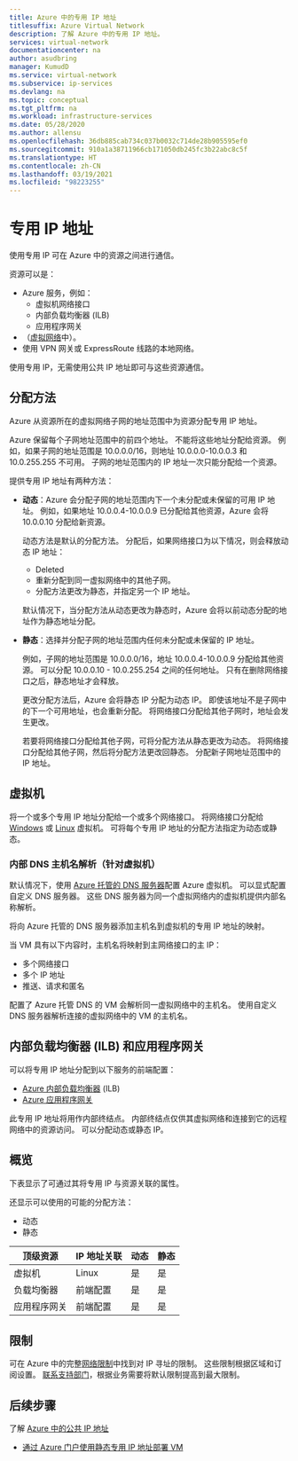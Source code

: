 ```yaml
---
title: Azure 中的专用 IP 地址
titlesuffix: Azure Virtual Network
description: 了解 Azure 中的专用 IP 地址。
services: virtual-network
documentationcenter: na
author: asudbring
manager: KumudD
ms.service: virtual-network
ms.subservice: ip-services
ms.devlang: na
ms.topic: conceptual
ms.tgt_pltfrm: na
ms.workload: infrastructure-services
ms.date: 05/28/2020
ms.author: allensu
ms.openlocfilehash: 36db885cab734c037b0032c714de28b905595ef0
ms.sourcegitcommit: 910a1a38711966cb171050db245fc3b22abc8c5f
ms.translationtype: HT
ms.contentlocale: zh-CN
ms.lasthandoff: 03/19/2021
ms.locfileid: "98223255"
---
```

# <a name="private-ip-addresses"></a>专用 IP 地址
使用专用 IP 可在 Azure 中的资源之间进行通信。 

资源可以是：
* Azure 服务，例如：
    * 虚拟机网络接口
    * 内部负载均衡器 (ILB)
    * 应用程序网关
* （[虚拟网络](virtual-networks-overview.md)中）。
* 使用 VPN 网关或 ExpressRoute 线路的本地网络。

使用专用 IP，无需使用公共 IP 地址即可与这些资源通信。

## <a name="allocation-method"></a>分配方法

Azure 从资源所在的虚拟网络子网的地址范围中为资源分配专用 IP 地址。

Azure 保留每个子网地址范围中的前四个地址。 不能将这些地址分配给资源。 例如，如果子网的地址范围是 10.0.0.0/16，则地址 10.0.0.0-10.0.0.3 和 10.0.255.255 不可用。 子网的地址范围内的 IP 地址一次只能分配给一个资源。 

提供专用 IP 地址有两种方法：

- **动态**：Azure 会分配子网的地址范围内下一个未分配或未保留的可用 IP 地址。 例如，如果地址 10.0.0.4-10.0.0.9 已分配给其他资源，Azure 会将 10.0.0.10 分配给新资源。 

    动态方法是默认的分配方法。 分配后，如果网络接口为以下情况，则会释放动态 IP 地址：
    
    * Deleted
    * 重新分配到同一虚拟网络中的其他子网。
    * 分配方法更改为静态，并指定另一个 IP 地址。 
    
    默认情况下，当分配方法从动态更改为静态时，Azure 会将以前动态分配的地址作为静态地址分配。

- **静态**：选择并分配子网的地址范围内任何未分配或未保留的 IP 地址。 

    例如，子网的地址范围是 10.0.0.0/16，地址 10.0.0.4-10.0.0.9 分配给其他资源。 可以分配 10.0.0.10 - 10.0.255.254 之间的任何地址。 只有在删除网络接口之后，静态地址才会释放。 
    
    更改分配方法后，Azure 会将静态 IP 分配为动态 IP。 即使该地址不是子网中的下一个可用地址，也会重新分配。 将网络接口分配给其他子网时，地址会发生更改。
    
    若要将网络接口分配给其他子网，可将分配方法从静态更改为动态。 将网络接口分配给其他子网，然后将分配方法更改回静态。 分配新子网地址范围中的 IP 地址。
    
## <a name="virtual-machines"></a>虚拟机

将一个或多个专用 IP 地址分配给一个或多个网络接口。 将网络接口分配给 [Windows](../virtual-machines/windows/overview.md?toc=%2fazure%2fvirtual-network%2ftoc.json) 或 [Linux](../virtual-machines/linux/overview.md?toc=%2fazure%2fvirtual-network%2ftoc.json) 虚拟机。 可将每个专用 IP 地址的分配方法指定为动态或静态。

### <a name="internal-dns-hostname-resolution-for-virtual-machines"></a>内部 DNS 主机名解析（针对虚拟机）

默认情况下，使用 [Azure 托管的 DNS 服务器](virtual-networks-name-resolution-for-vms-and-role-instances.md#azure-provided-name-resolution)配置 Azure 虚拟机。 可以显式配置自定义 DNS 服务器。 这些 DNS 服务器为同一个虚拟网络内的虚拟机提供内部名称解析。

将向 Azure 托管的 DNS 服务器添加主机名到虚拟机的专用 IP 地址的映射。 

当 VM 具有以下内容时，主机名将映射到主网络接口的主 IP：

* 多个网络接口
* 多个 IP 地址
* 推送、请求和匿名

配置了 Azure 托管 DNS 的 VM 会解析同一虚拟网络中的主机名。 使用自定义 DNS 服务器解析连接的虚拟网络中的 VM 的主机名。

## <a name="internal-load-balancers-ilb--application-gateways"></a>内部负载均衡器 (ILB) 和应用程序网关

可以将专用 IP 地址分配到以下服务的前端配置：

* [Azure 内部负载均衡器](../load-balancer/load-balancer-overview.md?toc=%2fazure%2fvirtual-network%2ftoc.json) (ILB)
* [Azure 应用程序网关](../application-gateway/overview.md?toc=%2fazure%2fvirtual-network%2ftoc.json) 

此专用 IP 地址将用作内部终结点。 内部终结点仅供其虚拟网络和连接到它的远程网络中的资源访问。 可以分配动态或静态 IP。

## <a name="at-a-glance"></a>概览
下表显示了可通过其将专用 IP 与资源关联的属性。 

还显示可以使用的可能的分配方法：

* 动态
* 静态

| 顶级资源 | IP 地址关联 | 动态 | 静态 |
| --- | --- | --- | --- |
| 虚拟机 |Linux |是 |是 |
| 负载均衡器 |前端配置 |是 |是 |
| 应用程序网关 |前端配置 |是 |是 |

## <a name="limits"></a>限制
可在 Azure 中的完整[网络限制](../azure-resource-manager/management/azure-subscription-service-limits.md?toc=%2fazure%2fvirtual-network%2ftoc.json#networking-limits)中找到对 IP 寻址的限制。 这些限制根据区域和订阅设置。 [联系支持部门](https://portal.azure.com/#blade/Microsoft_Azure_Support/HelpAndSupportBlade)，根据业务需要将默认限制提高到最大限制。

## <a name="next-steps"></a>后续步骤
了解 [Azure 中的公共 IP 地址](public-ip-addresses.md)
* [通过 Azure 门户使用静态专用 IP 地址部署 VM](virtual-networks-static-private-ip-arm-pportal.md)
